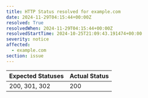 ```yaml
---
title: HTTP Status resolved for example.com
date: 2024-11-29T04:15:44+00:00Z
resolved: True
resolvedWhen: 2024-11-29T04:15:44+00:00Z
resolvedStartTime: 2024-10-25T21:09:43.191474+00:00
severity: notice
affected:
  - example.com
section: issue
---
```


| Expected Statuses | Actual Status  |
|-------------------|----------------|
| 200, 301, 302 | 200 |

